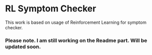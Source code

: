 # RL Symptom Checker

This work is based on usage of Reinforcement Learning for symptom checker. 

### Please note. I am still working on the Readme part. Will be updated soon.